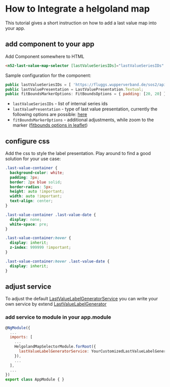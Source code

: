 # How to Integrate a helgoland map

This tutorial gives a short instruction on how to add a last value map into your app.

## add component to your app

Add Component somewhere to HTML
```html
<n52-last-value-map-selector [lastValueSeriesIDs]="lastValueSeriesIDs" [lastValuePresentation]="lastValuePresentation" [fitBoundsMarkerOptions]="fitBoundsMarkerOptions"></n52-last-value-map-selector>
```

Sample configuration for the component:
```javascript
public lastValueSeriesIDs = [ 'https://fluggs.wupperverband.de/sos2/api/v1/__51', 'https://fluggs.wupperverband.de/sos2/api/v1/__78', 'https://fluggs.wupperverband.de/sos2/api/v1/__95', 'https://fluggs.wupperverband.de/sos2/api/v1/__54' ];
public lastValuePresentation = LastValuePresentation.Textual;
public fitBoundsMarkerOptions: FitBoundsOptions = { padding: [20, 20] };
```

- `lastValueSeriesIDs` - list of internal series ids
- `lastValuePresentation` - type of last value presentation, currently the following options are possible: [here](../../../documentation/miscellaneous/enumerations.html#LastValuePresentation)
- `fitBoundsMarkerOptions` - additional adjustments, while zoom to the marker ([fitbounds options in leaflet](https://leafletjs.com/reference-1.3.4.html#fitbounds-options))

## configure css

Add the css to style the label presentation. Play around to find a good solution for your use case:
```css
.last-value-container {
  background-color: white;
  padding: 3px;
  border: 2px blue solid;
  border-radius: 5px;
  height: auto !important;
  width: auto !important;
  text-align: center;
}

.last-value-container .last-value-date {
  display: none;
  white-space: pre;
}

.last-value-container:hover {
  display: inherit;
  z-index: 999999 !important;
}

.last-value-container:hover .last-value-date {
  display: inherit;
}
```

## adjust service

To adjust the default [LastValueLabelGeneratorService](../../../documentation/injectables/LastValueLabelGeneratorService.html) you can write your own service by extend [LastValueLabelGenerator](../../../documentation/classes/LastValueLabelGenerator.html)

### add service to module in your app.module

```javascript
@NgModule({
  ...
  imports: [
    ...
    HelgolandMapSelectorModule.forRoot({
      lastValueLabelGeneratorService: YourCustomizedLastValueLabelGeneratorService
    }),
    ...
  ],
  ...
})
export class AppModule { }
```
